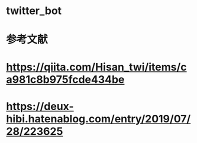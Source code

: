 # twitter_bot
# 参考文献
# https://qiita.com/Hisan_twi/items/ca981c8b975fcde434be
# https://deux-hibi.hatenablog.com/entry/2019/07/28/223625
